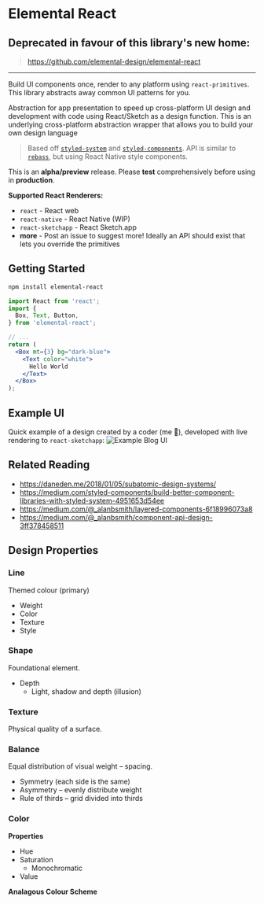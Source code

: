 # Elemental React

## Deprecated in favour of this library's new home:
> https://github.com/elemental-design/elemental-react

---

Build UI components once, render to any platform using `react-primitives`. This library abstracts away common UI patterns for you.

Abstraction for app presentation to speed up cross-platform UI design and development with code using React/Sketch as a design function. This is an underlying cross-platform abstraction wrapper that allows you to build your own design language

> Based off [`styled-system`]() and [`styled-components`](). API is similar to [`rebass`](https://github.com/rebassjs/rebass), but using React Native style components.

This is an **alpha/preview** release. Please **test** comprehensively before using in **production**.

**Supported React Renderers:**

- `react` - React web
- `react-native` - React Native (WIP)
- `react-sketchapp` - React Sketch.app
- **more** - Post an issue to suggest more! Ideally an API should exist that lets you override the primitives

## Getting Started

```sh
npm install elemental-react
```

```jsx
import React from 'react';
import {
  Box, Text, Button,
} from 'elemental-react';

// ...
return (
  <Box mt={3} bg="dark-blue">
    <Text color="white">
      Hello World
    </Text>
  </Box>
);
```

## Example UI

Quick example of a design created by a coder (me :slightly_smiling_face:), developed with live rendering to `react-sketchapp`:
![Example Blog UI](https://user-images.githubusercontent.com/6757532/63878429-7e849500-c9c1-11e9-915f-33bd0e82a3be.png)

## Related Reading

- https://daneden.me/2018/01/05/subatomic-design-systems/
- https://medium.com/styled-components/build-better-component-libraries-with-styled-system-4951653d54ee
- https://medium.com/@_alanbsmith/layered-components-6f18996073a8
- https://medium.com/@_alanbsmith/component-api-design-3ff378458511

## Design Properties

### Line
Themed colour (primary)
- Weight
- Color
- Texture
- Style


### Shape
Foundational element.
- Depth
  - Light, shadow and depth (illusion)

### Texture
Physical quality of a surface.

### Balance
Equal distribution of visual weight – spacing.
- Symmetry (each side is the same)
- Asymmetry – evenly distribute weight
- Rule of thirds – grid divided into thirds


### Color

**Properties**
- Hue
- Saturation
  - Monochromatic
- Value

**Analagous Colour Scheme**
